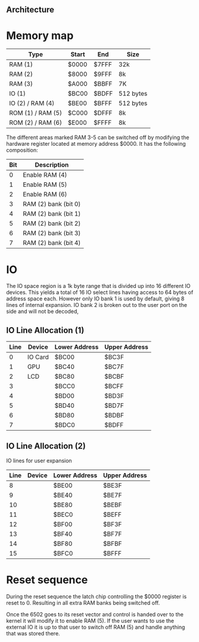 Architecture
-------------

# Memory map

| Type              | Start | End   | Size      |
| ----------------- | ----- | ----- | --------- |
| RAM (1)           | $0000 | $7FFF | 32k       |
| RAM (2)           | $8000 | $9FFF | 8k        |
| RAM (3)           | $A000 | $BBFF | 7K        |
| IO (1)            | $BC00 | $BDFF | 512 bytes |
| IO (2) / RAM (4)  | $BE00 | $BFFF | 512 bytes |
| ROM (1) / RAM (5) | $C000 | $DFFF | 8k        |
| ROM (2) / RAM (6) | $E000 | $FFFF | 8k        |

The different areas marked RAM 3-5 can be switched off by modifying the hardware register located at memory address $0000. It has the following composition:

| Bit | Description          |
| --- | -------------------- |
| 0   | Enable RAM (4)       |
| 1   | Enable RAM (5)       |
| 2   | Enable RAM (6)       |
| 3   | RAM (2) bank (bit 0) |
| 4   | RAM (2) bank (bit 1) |
| 5   | RAM (2) bank (bit 2) |
| 6   | RAM (2) bank (bit 3) |
| 7   | RAM (2) bank (bit 4) |

# IO

The IO space region is a 1k byte range that is divided up into 16 different IO devices. This yields a total of 16 IO select lines having access to 64 bytes of address space each. However only IO bank 1 is used by default, giving 8 lines of internal expansion. IO bank 2 is broken out to the user port on the side and will not be decoded,

## IO Line Allocation (1)


| Line | Device  | Lower Address | Upper Address |
| ---- | ------- | ------------- | ------------- |
| 0    | IO Card | $BC00         | $BC3F         |
| 1    | GPU     | $BC40         | $BC7F         |
| 2    | LCD     | $BC80         | $BCBF         |
| 3    |         | $BCC0         | $BCFF         |
| 4    |         | $BD00         | $BD3F         |
| 5    |         | $BD40         | $BD7F         |
| 6    |         | $BD80         | $BDBF         |
| 7    |         | $BDC0         | $BDFF         |

## IO Line Allocation (2)

IO lines for user expansion

| Line | Device | Lower Address | Upper Address |
| ---- | ------ | ------------- | ------------- |
| 8    |        | $BE00         | $BE3F         |
| 9    |        | $BE40         | $BE7F         |
| 10   |        | $BE80         | $BEBF         |
| 11   |        | $BEC0         | $BEFF         |
| 12   |        | $BF00         | $BF3F         |
| 13   |        | $BF40         | $BF7F         |
| 14   |        | $BF80         | $BFBF         |
| 15   |        | $BFC0         | $BFFF         |

# Reset sequence

During the reset sequence the latch chip controlling the $0000 register is reset to 0. Resulting in all extra RAM banks being switched off. 

Once the 6502 goes to its reset vector and control is handed over to the kernel it will modify it to enable RAM (5). If the user wants to use the external IO it is up to that user to switch off RAM (5) and handle anything that was stored there.